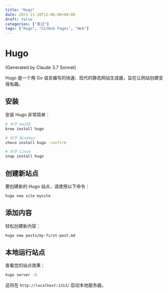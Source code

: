```yaml
---
title: "Hugo"
date: 2023-11-20T12:00:00+08:00
draft: false
categories: ["笔记"]
tags: ["Hugo", "GitHub Pages", "Web"]
---
```


# Hugo

(Generated by Claude 3.7 Sonnet)

Hugo 是一个用 Go 语言编写的快速、现代的静态网站生成器，旨在让网站创建变得有趣。

## 安装

安装 Hugo 非常简单：

```bash
# 对于 macOS
brew install hugo

# 对于 Windows
choco install hugo -confirm

# 对于 Linux
snap install hugo
```

## 创建新站点

要创建新的 Hugo 站点，请使用以下命令：

```bash
hugo new site mysite
```

## 添加内容

轻松创建新内容：

```bash
hugo new posts/my-first-post.md
```

## 本地运行站点

查看您的站点效果：

```bash
hugo server -D
```

这将在 `http://localhost:1313/` 启动本地服务器。
